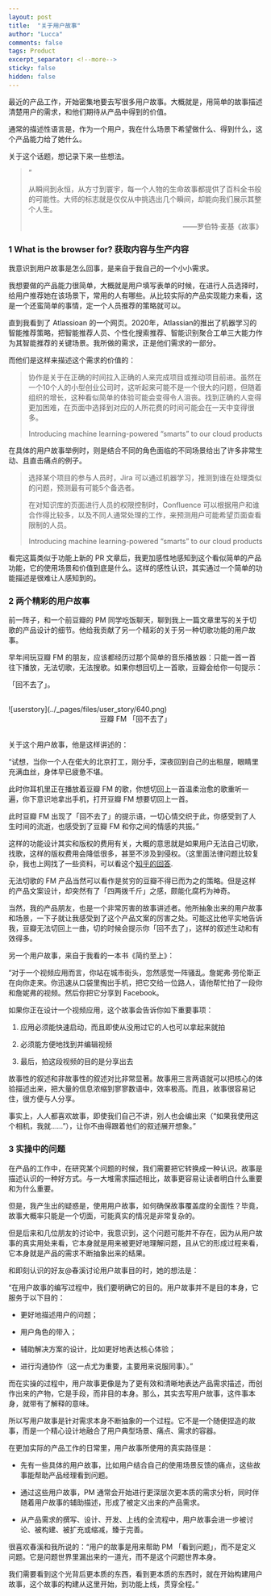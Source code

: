 ```yaml
---
layout: post
title:  "关于用户故事"
author: "Lucca"
comments: false
tags: Product
excerpt_separator: <!--more-->
sticky: false
hidden: false
---
```


最近的产品工作，开始密集地要去写很多用户故事。大概就是，用简单的故事描述清楚用户的需求，和他们期待从产品中得到的价值。

通常的描述性语言是，作为一个用户，我在什么场景下希望做什么、得到什么，这个产品能力给了她什么。

关于这个话题，想记录下来一些想法。

<!--more-->

>“
>
>从瞬间到永恒，从方寸到寰宇，每一个人物的生命故事都提供了百科全书般的可能性。大师的标志就是仅仅从中挑选出几个瞬间，却能向我们展示其整个人生。
>
> <div style="text-align: right">——罗伯特·麦基《故事》<div>

### 1 What is the browser for? 获取内容与生产内容

我意识到用户故事是怎么回事，是来自于我自己的一个小小需求。

我想要做的产品能力很简单，大概就是用户填写表单的时候，在进行人员选择时，给用户推荐她在该场景下，常用的人有哪些。从比较实际的产品实现能力来看，这是一个还蛮简单的事情，定一个人员推荐的策略就可以。

直到我看到了 Atlassioan 的一个网页。2020年，Atlassian的推出了机器学习的智能推荐策略，把智能推荐人员、个性化搜索推荐、智能识别聚合工单三大能力作为其智能推荐的关键场景。我所做的需求，正是他们需求的一部分。

而他们是这样来描述这个需求的价值的：

> 协作是关于在正确的时间拉入正确的人来完成项目或推动项目前进。虽然在一个10个人的小型创业公司时，这听起来可能不是一个很大的问题，但随着组织的增长，这种看似简单的体验可能会变得令人沮丧。找到正确的人变得更加困难，在页面中选择到对应的人所花费的时间可能会在一天中变得很多。
> <div style="text-align: right">Introducing machine learning-powered “smarts” to our cloud products<div>

在具体的用户故事举例时，则是结合不同的角色面临的不同场景给出了许多非常生动、且直击痛点的例子。

> 选择某个项目的参与人员时，Jira 可以通过机器学习，推测到谁在处理类似的问题，预测最有可能5个备选者。
>
>在对知识库的页面进行人员的权限控制时，Confluence 可以根据用户和谁合作得比较多，以及不同人通常处理的工作，来预测用户可能希望页面查看限制的人员。
> <div style="text-align: right">Introducing machine learning-powered “smarts” to our cloud products<div>

看完这篇类似于功能上新的 PR 文章后，我更加感性地感知到这个看似简单的产品功能，它的使用场景和价值到底是什么。这样的感性认识，其实通过一个简单的功能描述是很难让人感知到的。

### 2 两个精彩的用户故事

前一阵子，和一个前豆瓣的 PM 同学吃饭聊天，聊到我上一篇文章里写的关于切歌的产品设计的细节。他给我贡献了另一个精彩的关于另一种切歌功能的用户故事。

早年间玩豆瓣 FM 的朋友，应该都经历过那个简单的音乐播放器：只能一首一首往下播放，无法切歌，无法搜歌。如果你想回切上一首歌，豆瓣会给你一句提示：

「回不去了」。

<br>
![userstory](../_pages/files/user_story/640.png)
<center>豆瓣 FM 「回不去了」</center>
<br>

关于这个用户故事，他是这样讲述的：

“试想，当你一个人在偌大的北京打工，刚分手，深夜回到自己的出租屋，眼睛里充满血丝，身体早已疲惫不堪。

此时你耳机里正在播放着豆瓣 FM 的歌，你想切回上一首温柔治愈的歌重听一遍，你下意识地拿出手机，打开豆瓣 FM 想要切回上一首。

此时豆瓣 FM 出现了「回不去了」的提示语，一切心情交织于此，你感受到了人生时间的流逝，也感受到了豆瓣 FM 和你之间的情感的共振。”

这样的功能设计其实和版权的费用有关，大概的意思就是如果用户无法自己切歌，找歌，这样的版权费用会降低很多，甚至不涉及到侵权。（这里面法律问题比较复杂，我也上网找了一些资料，可以看这个[知乎的回答](https://www.zhihu.com/question/19637458).

无法切歌的 FM 产品当然可以看作是贫穷的豆瓣不得已而为之的策略。但是这样的产品文案设计，却突然有了「四两拨千斤」之感，颇能化腐朽为神奇。

当然，我的产品朋友，也是一个非常厉害的故事讲述者。他所抽象出来的用户故事和场景，一下子就让我感受到了这个产品文案的厉害之处。可能这比他平实地告诉我，豆瓣无法切回上一曲，切的时候会提示你「回不去了」，这样的叙述生动和有效得多。

另一个用户故事，来自于我看的一本书《简约至上》：

“对于一个视频应用而言，你站在城市街头，忽然感觉一阵骚乱。詹妮弗·劳伦斯正在向你走来。你迅速从口袋里掏出手机，把它交给一位路人，请他帮忙拍了一段你和詹妮弗的视频。然后你把它分享到 Facebook。

如果你正在设计一个视频应用，这个故事会告诉你如下重要事项：

1. 应用必须能快速启动，而且即使从没用过它的人也可以拿起来就拍

2. 必须能方便地找到并编辑视频

3. 最后，拍这段视频的目的是分享出去

故事性的叙述和非故事性的叙述对比非常显著。故事用三言两语就可以把核心的体验描述出来，把大量的信息浓缩到寥寥数语中，效率极高。而且，故事很容易记住，很方便与人分享。

事实上，人人都喜欢故事，即使我们自己不讲，别人也会编出来（“如果我使用这个相机，我就……”），让你不由得跟着他们的叙述展开想象。”

### 3 实操中的问题

在产品的工作中，在研究某个问题的时候，我们需要把它转换成一种认识。故事是描述认识的一种好方式。与一大堆需求描述相比，故事更容易让读者明白什么重要和为什么重要。

但是，我产生出的疑惑是，使用用户故事，如何确保故事覆盖度的全面性？毕竟，故事大概率只能是一个切面，可能真实的情况是非常复杂的。

但是后来和几位朋友的讨论中，我意识到，这个问题可能并不存在，因为从用户故事的真实用处来看，它本身就是用来被更好地理解问题，且从它的形成过程来看，它本身就是产品的需求不断抽象出来的结果。

和即刻认识的好友@春溪讨论用户故事目的时，她的想法是：

“在用户故事的编写过程中，我们要明确它的目的。用户故事并不是目的本身，它服务于以下目的：

- 更好地描述用户的问题；

- 用户角色的带入；

- 辅助解决方案的设计，比如更好地表达核心体验；

- 进行沟通协作（这一点尤为重要，主要用来说服同事）。”

而在实操的过程中，用户故事更像是为了更有效和清晰地表达产品需求描述，而创作出来的产物，它是手段，而非目的本身。那么，其实去写用户故事，这件事本身，就带有了解释的意味。

所以写用户故事是针对需求本身不断抽象的一个过程。它不是一个随便捏造的故事，而是一个精心设计地融合了用户典型场景、痛点、需求的容器。

在更加实际的产品工作的日常里，用户故事所使用的真实路径是：

- 先有一些具体的用户故事，比如用户结合自己的使用场景反馈的痛点，这些故事能帮助产品经理看到问题。

- 通过这些用户故事，PM 通常会开始进行更深层次更本质的需求分析，同时伴随着用户故事的辅助描述，形成了被定义出来的产品需求。

- 从产品需求的撰写、设计、开发、上线的全流程中，用户故事会进一步被讨论、被构建、被扩充或缩减，臻于完善。

很喜欢春溪和我所说的：“用户的故事是用来帮助 PM 「看到问题」，而不是定义问题。它是问题世界里漏出来的一道光，而不是这个问题世界本身。

我们需要看到这个光背后更本质的东西，看到更本质的东西时，就在开始构建用户故事，这个故事的构建从这里开始，到功能上线，贯穿全程。”